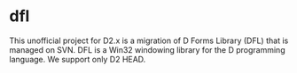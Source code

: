 dfl
===

This unofficial project for D2.x is a migration of D Forms Library (DFL) that is managed on SVN. DFL is a Win32 windowing library for the D programming language. We support only D2 HEAD.
